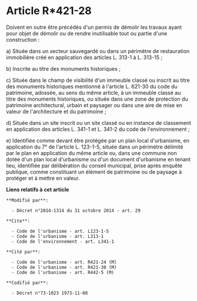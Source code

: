 # Article R*421-28

Doivent en outre être précédés d'un permis de démolir les travaux ayant pour objet de démolir ou de rendre inutilisable tout
ou partie d'une construction : 

a) Située dans un secteur sauvegardé ou dans un périmètre de restauration immobilière créé en application des articles L.
313-1 à L. 313-15 ; 

b) Inscrite au titre des monuments historiques ; 

c) Située dans le champ de visibilité d'un immeuble classé ou inscrit au titre des monuments historiques mentionné à
l'article L. 621-30 du code du patrimoine, adossée, au sens du même article, à un immeuble classé au titre des monuments
historiques, ou située dans une zone de protection du patrimoine architectural, urbain et paysager ou dans une aire de mise
en valeur de l'architecture et du patrimoine ;

d) Située dans un site inscrit ou un site classé ou en instance de classement en application des articles L. 341-1 et L.
341-2 du code de l'environnement ; 

e) Identifiée comme devant être protégée par un plan local d'urbanisme, en application du 7° de l'article L. 123-1-5, située
dans un périmètre délimité par le plan en application du même article ou, dans une commune non dotée d'un plan local
d'urbanisme ou d'un document d'urbanisme en tenant lieu, identifiée par délibération du conseil municipal, prise après
enquête publique, comme constituant un élément de patrimoine ou de paysage à protéger et à mettre en valeur.

**Liens relatifs à cet article**

	**Modifié par**:

	  - Décret n°2014-1314 du 31 octobre 2014 - art. 29

	**Cite**:

	  - Code de l'urbanisme - art. L123-1-5
	  - Code de l'urbanisme - art. L313-1
	  - Code de l'environnement - art. L341-1

	**Cité par**:

	  - Code de l'urbanisme - art. R421-24 (M)
	  - Code de l'urbanisme - art. R421-30 (M)
	  - Code de l'urbanisme - art. R442-5 (M)

	**Codifié par**:

	  - Décret n°73-1023 1973-11-08
